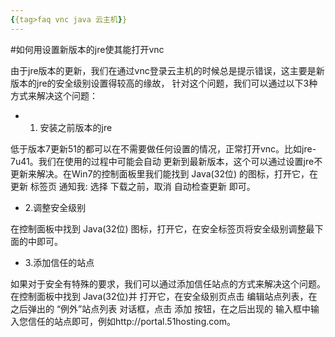 ```yaml
---
{{tag>faq vnc java 云主机}}
---
```


#如何用设置新版本的jre使其能打开vnc

由于jre版本的更新，我们在通过vnc登录云主机的时候总是提示错误，这主要是新版本的jre的安全级别设置得较高的缘故，
针对这个问题，我们可以通过以下3种方式来解决这个问题：

*    1. 安装之前版本的jre

   低于版本7更新51的都可以在不需要做任何设置的情况，正常打开vnc。比如jre-7u41。我们在使用的过程中可能会自动
更新到最新版本，这个可以通过设置jre不更新来解决。在Win7的控制面板里我们能找到 Java(32位) 的图标，打开它，在
更新 标签页 通知我: 选择 下载之前，取消 自动检查更新 即可。


*    2.调整安全级别

   在控制面板中找到 Java(32位) 图标，打开它，在安全标签页将安全级别调整最下面的中即可。
   
   
*    3.添加信任的站点

  如果对于安全有特殊的要求，我们可以通过添加信任站点的方式来解决这个问题。在控制面板中找到 Java(32位)并
打开它，在安全级别页点击 编辑站点列表，在之后弹出的 “例外”站点列表 对话框，点击 添加 按钮，在之后出现的
输入框中输入您信任的站点即可，例如http://portal.51hosting.com。
